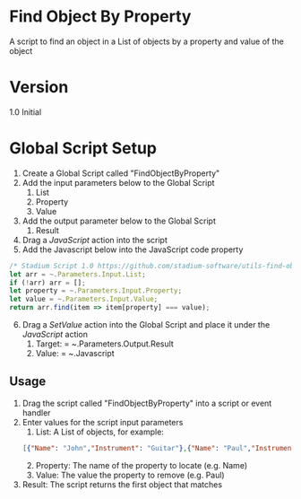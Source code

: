 # Find Object By Property

A script to find an object in a List of objects by a property and value of the object

# Version 

1.0 Initial

# Global Script Setup
1. Create a Global Script called "FindObjectByProperty"
2. Add the input parameters below to the Global Script
   1. List
   2. Property
   3. Value
3. Add the output parameter below to the Global Script
   1. Result
4. Drag a *JavaScript* action into the script
5. Add the Javascript below into the JavaScript code property
```javascript
/* Stadium Script 1.0 https://github.com/stadium-software/utils-find-object-by-property */
let arr = ~.Parameters.Input.List;
if (!arr) arr = [];
let property = ~.Parameters.Input.Property;
let value = ~.Parameters.Input.Value;
return arr.find(item => item[property] === value);
```
6. Drag a *SetValue* action into the Global Script and place it under the *JavaScript* action
   1. Target: = ~.Parameters.Output.Result
   2. Value: = ~.Javascript

## Usage
1. Drag the script called "FindObjectByProperty" into a script or event handler
2. Enter values for the script input parameters
   1. List: A List of objects, for example:
   ```json
   [{"Name": "John","Instrument": "Guitar"},{"Name": "Paul","Instrument": "Bass"},{"Name": "Ringo","Instrument": "Drums"},{"Name": "George","Instrument": "Guitar"}]
   ```
   2. Property: The name of the property to locate (e.g. Name)
   3. Value: The value the property to remove (e.g. Paul)
3. Result: The script returns the first object that matches